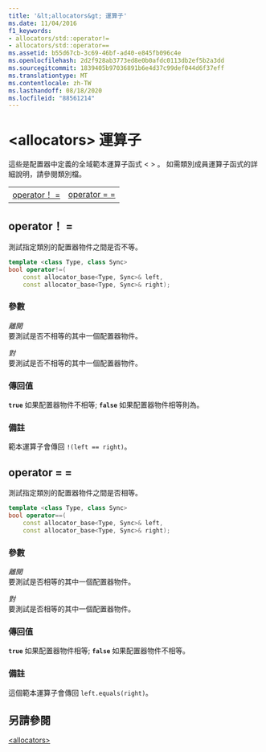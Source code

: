 ```yaml
---
title: '&lt;allocators&gt; 運算子'
ms.date: 11/04/2016
f1_keywords:
- allocators/std::operator!=
- allocators/std::operator==
ms.assetid: b55d67cb-3c69-46bf-ad40-e845fb096c4e
ms.openlocfilehash: 2d2f928ab3773ed8e0b0afdc0113db2ef5b2a3dd
ms.sourcegitcommit: 1839405b97036891b6e4d37c99def044d6f37eff
ms.translationtype: MT
ms.contentlocale: zh-TW
ms.lasthandoff: 08/18/2020
ms.locfileid: "88561214"
---
```

# <a name="ltallocatorsgt-operators"></a>&lt;allocators&gt; 運算子

這些是配置器中定義的全域範本運算子函式 &lt; &gt; 。 如需類別成員運算子函式的詳細說明，請參閱類別檔。

|||
|-|-|
|[operator！ =](#op_neq)|[operator = =](#op_eq_eq)|

## <a name="operator"></a><a name="op_neq"></a> operator！ =

測試指定類別的配置器物件之間是否不等。

```cpp
template <class Type, class Sync>
bool operator!=(
    const allocator_base<Type, Sync>& left,
    const allocator_base<Type, Sync>& right);
```

### <a name="parameters"></a>參數

*離開*\
要測試是否不相等的其中一個配置器物件。

*對*\
要測試是否不相等的其中一個配置器物件。

### <a name="return-value"></a>傳回值

**`true`** 如果配置器物件不相等; **`false`** 如果配置器物件相等則為。

### <a name="remarks"></a>備註

範本運算子會傳回 `!(left == right)`。

## <a name="operator"></a><a name="op_eq_eq"></a> operator = =

測試指定類別的配置器物件之間是否相等。

```cpp
template <class Type, class Sync>
bool operator==(
    const allocator_base<Type, Sync>& left,
    const allocator_base<Type, Sync>& right);
```

### <a name="parameters"></a>參數

*離開*\
要測試是否相等的其中一個配置器物件。

*對*\
要測試是否相等的其中一個配置器物件。

### <a name="return-value"></a>傳回值

**`true`** 如果配置器物件相等; **`false`** 如果配置器物件不相等。

### <a name="remarks"></a>備註

這個範本運算子會傳回 `left.equals(right)`。

## <a name="see-also"></a>另請參閱

[\<allocators>](allocators-header.md)
